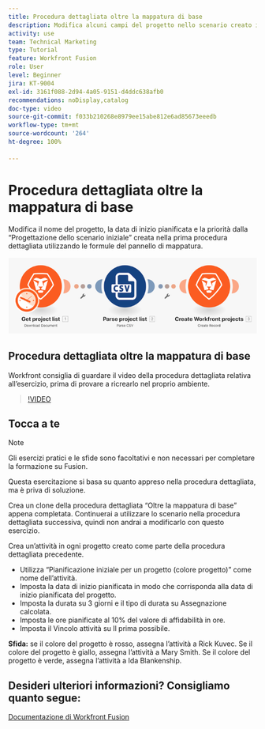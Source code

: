 ```yaml
---
title: Procedura dettagliata oltre la mappatura di base
description: Modifica alcuni campi del progetto nello scenario creato in precedenza utilizzando le formule del pannello di mappatura in  [!DNL Adobe Workfront Fusion].
activity: use
team: Technical Marketing
type: Tutorial
feature: Workfront Fusion
role: User
level: Beginner
jira: KT-9004
exl-id: 3161f088-2d94-4a05-9151-d4ddc638afb0
recommendations: noDisplay,catalog
doc-type: video
source-git-commit: f033b210268e8979ee15abe812e6ad85673eeedb
workflow-type: tm+mt
source-wordcount: '264'
ht-degree: 100%

---
```


# Procedura dettagliata oltre la mappatura di base

Modifica il nome del progetto, la data di inizio pianificata e la priorità dalla “Progettazione dello scenario iniziale” creata nella prima procedura dettagliata utilizzando le formule del pannello di mappatura.

![Immagine dello scenario Fusion](assets/understand-the-basics-1.png)

## Procedura dettagliata oltre la mappatura di base

Workfront consiglia di guardare il video della procedura dettagliata relativa all’esercizio, prima di provare a ricrearlo nel proprio ambiente.

>[!VIDEO](https://video.tv.adobe.com/v/335264/?quality=12&learn=on)


## Tocca a te

>[!NOTE]
>
>Gli esercizi pratici e le sfide sono facoltativi e non necessari per completare la formazione su Fusion.

Questa esercitazione si basa su quanto appreso nella procedura dettagliata, ma è priva di soluzione.

Crea un clone della procedura dettagliata “Oltre la mappatura di base” appena completata. Continuerai a utilizzare lo scenario nella procedura dettagliata successiva, quindi non andrai a modificarlo con questo esercizio.

Crea un’attività in ogni progetto creato come parte della procedura dettagliata precedente.

* Utilizza “Pianificazione iniziale per un progetto (colore progetto)” come nome dell’attività.
* Imposta la data di inizio pianificata in modo che corrisponda alla data di inizio pianificata del progetto.
* Imposta la durata su 3 giorni e il tipo di durata su Assegnazione calcolata.
* Imposta le ore pianificate al 10% del valore di affidabilità in ore.
* Imposta il Vincolo attività su Il prima possibile.

**Sfida:** se il colore del progetto è rosso, assegna l’attività a Rick Kuvec. Se il colore del progetto è giallo, assegna l’attività a Mary Smith. Se il colore del progetto è verde, assegna l’attività a Ida Blankenship.

## Desideri ulteriori informazioni? Consigliamo quanto segue:

[Documentazione di Workfront Fusion](https://experienceleague.adobe.com/docs/workfront/using/adobe-workfront-fusion/workfront-fusion-2.html?lang=it)

